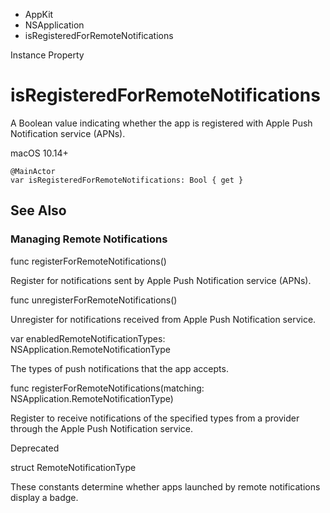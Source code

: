 

- AppKit
- NSApplication
-  isRegisteredForRemoteNotifications 

Instance Property

# isRegisteredForRemoteNotifications

A Boolean value indicating whether the app is registered with Apple Push Notification service (APNs).

macOS 10.14+

``` source
@MainActor
var isRegisteredForRemoteNotifications: Bool { get }
```

## See Also

### Managing Remote Notifications

func registerForRemoteNotifications()

Register for notifications sent by Apple Push Notification service (APNs).

func unregisterForRemoteNotifications()

Unregister for notifications received from Apple Push Notification service.

var enabledRemoteNotificationTypes: NSApplication.RemoteNotificationType

The types of push notifications that the app accepts.

func registerForRemoteNotifications(matching: NSApplication.RemoteNotificationType)

Register to receive notifications of the specified types from a provider through the Apple Push Notification service.

Deprecated

struct RemoteNotificationType

These constants determine whether apps launched by remote notifications display a badge.

